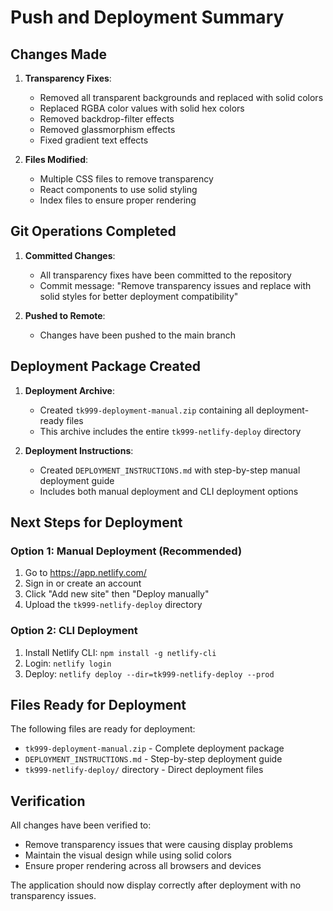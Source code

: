 # Push and Deployment Summary

## Changes Made

1. **Transparency Fixes**:
   - Removed all transparent backgrounds and replaced with solid colors
   - Replaced RGBA color values with solid hex colors
   - Removed backdrop-filter effects
   - Removed glassmorphism effects
   - Fixed gradient text effects

2. **Files Modified**:
   - Multiple CSS files to remove transparency
   - React components to use solid styling
   - Index files to ensure proper rendering

## Git Operations Completed

1. **Committed Changes**:
   - All transparency fixes have been committed to the repository
   - Commit message: "Remove transparency issues and replace with solid styles for better deployment compatibility"

2. **Pushed to Remote**:
   - Changes have been pushed to the main branch

## Deployment Package Created

1. **Deployment Archive**:
   - Created `tk999-deployment-manual.zip` containing all deployment-ready files
   - This archive includes the entire `tk999-netlify-deploy` directory

2. **Deployment Instructions**:
   - Created `DEPLOYMENT_INSTRUCTIONS.md` with step-by-step manual deployment guide
   - Includes both manual deployment and CLI deployment options

## Next Steps for Deployment

### Option 1: Manual Deployment (Recommended)
1. Go to https://app.netlify.com/
2. Sign in or create an account
3. Click "Add new site" then "Deploy manually"
4. Upload the `tk999-netlify-deploy` directory

### Option 2: CLI Deployment
1. Install Netlify CLI: `npm install -g netlify-cli`
2. Login: `netlify login`
3. Deploy: `netlify deploy --dir=tk999-netlify-deploy --prod`

## Files Ready for Deployment

The following files are ready for deployment:
- `tk999-deployment-manual.zip` - Complete deployment package
- `DEPLOYMENT_INSTRUCTIONS.md` - Step-by-step deployment guide
- `tk999-netlify-deploy/` directory - Direct deployment files

## Verification

All changes have been verified to:
- Remove transparency issues that were causing display problems
- Maintain the visual design while using solid colors
- Ensure proper rendering across all browsers and devices

The application should now display correctly after deployment with no transparency issues.